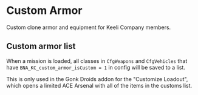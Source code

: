 # Custom Armor
Custom clone armor and equipment for Keeli Company members.

## Custom armor list
When a mission is loaded, all classes in `CfgWeapons` and `CfgVehicles` that have `BNA_KC_custom_armor_isCustom = 1` in config will be saved to a list.

This is only used in the Gonk Droids addon for the "Customize Loadout", which opens a limited ACE Arsenal with all of the items in the customs list.